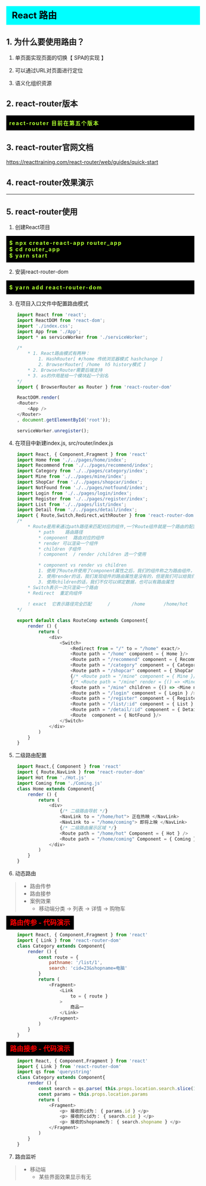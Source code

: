 <div
    style = "
        width: 100%;
        height: 50px;
        background: #00FFFF;
        color: black;
        line-height: 50px;
        padding-left: 15px;
        font-size: 24px;
        font-weight: bold;
    "
> 
    React 路由
</div>

## 1. 为什么要使用路由？

1. 单页面实现页面的切换【 SPA的实现 】

2. 可以通过URL对页面进行定位

3. 语义化组织资源

## 2. react-router版本
<div
    style = "background: black;text-align: justify;padding: 10px 8px;letter-spacing: 2px;"
>
    <font color = "greenyellow" style = "font-weight: bold;">  
        react-router 目前在第五个版本
    </font>
</div>

## 3. react-router官网文档
  https://reacttraining.com/react-router/web/guides/quick-start

## 4. react-router效果演示
<!-- <font color = "red" style = "font-size: 18px;font-weight: bold;background: black;padding: 8px 10px;">
    移动端项目案例
</font>
<br/>
<img src = "http://test.fe.ptdev.cn/elm/screenshots/confrimOrder.gif"/>

<font color = "red" style = "font-size: 18px;font-weight: bold;background: black;padding: 8px 10px;">
    pc端项目案例
</font>
<img src = "http://static.oschina.net/uploads/space/2017/1018/074540_IE6W_2720166.gif"/> -->

<hr/>

## 5. react-router使用

1. 创建React项目
<div
    style = "background: black;text-align: justify;padding: 10px 8px;letter-spacing: 2px;"
>
    <font color = "greenyellow" style = "font-weight: bold;">  
       $ npx create-react-app router_app
       <br/>
       $ cd router_app 
       <br/>
       $ yarn start
    </font>
</div>

2. 安装react-router-dom
<div
    style = "background: black;text-align: justify;padding: 10px 8px;letter-spacing: 2px;"
>
    <font color = "greenyellow" style = "font-weight: bold;">  
       $ yarn add react-router-dom
    </font>
</div>

3. 在项目入口文件中配置路由模式
```js
    import React from 'react';
    import ReactDOM from 'react-dom';
    import './index.css';
    import App from './App';
    import * as serviceWorker from './serviceWorker';

    /* 
        * 1. React路由模式有两种： 
            1. HashRouter[ #/home 传统浏览器模式 hashchange ]  
            2. BrowserRouter[ /home  h5 history模式 ]
        * 2. BrowserRouter需要后端支持
        * 3. as的作用是给一个模块起一个别名
    */
    import { BrowserRouter as Router } from 'react-router-dom'

    ReactDOM.render(
    <Router>
        <App />
    </Router>
    , document.getElementById('root'));

    serviceWorker.unregister();
```

4. 在项目中新建index.js,     src/router/index.js
```js
    import React, { Component,Fragment } from 'react'
    import Home from './../pages/home/index';
    import Recommend from './../pages/recommend/index';
    import Category from './../pages/category/index';
    import Mine from './../pages/mine/index';
    import ShopCar from './../pages/shopcar/index';
    import NotFound from './../pages/notfound/index';
    import Login from './../pages/login/index';
    import Register from './../pages/register/index';
    import List from './../pages/list/index';
    import Detail from './../pages/detail/index';
    import { Route,Switch,Redirect,withRouter } from 'react-router-dom'
    /* 
        * Route是用来通过path路径来匹配对应的组件,一个Route组件就是一个路由的配置
            * path    路由路径
            * component  路由对应的组件
            * render 可以渲染一个组件
            * children 子组件
            ! component  / render /children 选一个使用

            * component vs render vs children 
            1. 使用了Route并使用了component属性之后，我们的组件称之为路由组件，有路由属性【 history/location/match 】
            2. 使用render的话，我们发现组件的路由属性是没有的，但是我们可以给我们的组件绑定数据了
            3. 使用children的话，我们不仅可以绑定数据，也可以有路由属性 
        * Switch表示一次只渲染一个路由
        * Redirect  重定向组件
        
        ! exact  它表示路径完全匹配      /        /home       /home/hot
    */

    export default class RouteComp extends Component{
        render () {
            return (
                <div>
                    <Switch>
                        <Redirect from = "/" to = "/home" exact/>
                        <Route path = "/home" component = { Home }/>
                        <Route path = "/recommend" component = { Recommend }/>
                        <Route path = "/category" component = { Category }/>
                        <Route path = "/shopcar" component = { ShopCar }/>
                        {/* <Route path = "/mine" component = { Mine }/> */}
                        {/* <Route path = "/mine" render = {() => <Mine name = { name } />}/> */}
                        <Route path = "/mine" children = {() => <Mine name = { name } />}/>
                        <Route path = "/login" component = { Login } />
                        <Route path = "/register" component = { Register } />
                        <Route path = "/list/:id" component = { List } />
                        <Route path = "/detail/:id" component = { Detail } />
                        <Route  component = { NotFound }/> 
                    </Switch>
                </div>
            )
        }
    }
```

5. 二级路由配置
```js
    import React,{ Component } from 'react'
    import { Route,NavLink } from 'react-router-dom'
    import Hot from './Hot.js'
    import Coming from './Coming.js'
    class Home extends Component{
        render () {
            return (
                <div>
                    {/* 二级路由导航 */}
                    <NavLink to = "/home/hot"> 正在热映 </NavLink>
                    <NavLink to = "/home/coming"> 即将上映 </NavLink>
                    {/* 二级路由展示区域 */}
                    <Route path = "/home/hot" Component = { Hot } />
                    <Route path = "/home/coming" Component = { Coming } />
                </div>
            )
        }
    }
```

6. 动态路由
> - 路由传参
> - 路由接参
> - 案例效果
>   - 移动端分类 -> 列表 -> 详情 -> 购物车

<font color = "red" style = "font-size: 18px;font-weight: bold;background: black;padding: 8px 10px;">
    路由传参 - 代码演示
</font>

```js
    import React, { Component,Fragment } from 'react'
    import { Link } from 'react-router-dom'
    class Category extends Component{
        render () {
            const route = {
                pathname: '/list/1',
                search: 'cid=23&shopname=电脑'
            }
            return (
                <Fragment>
                    <Link
                        to = { route }
                    >
                        商品一
                    </Link>
                </Fragment>
            )
        }
    }

```
<font color = "red" style = "font-size: 18px;font-weight: bold;background: black;padding: 8px 10px;">
    路由接参 - 代码演示
</font>

```js
    import React, { Component,Fragment } from 'react'
    import { Link } from 'react-router-dom'
    import qs from 'querystring'
    class Category extends Component{
        render () {
            const search = qs.parse( this.props.location.search.slice(1) )
            const params = this.props.location.params
            return (
                <Fragment>
                    <p> 接收的id为： { params.id } </p>
                    <p> 接收的cid为： { search.cid } </p>
                    <p> 接收的shopname为： { search.shopname } </p>
                </Fragment>
            )
        }
    }

```

7. 路由监听
> - 移动端
>   - 某些界面效果显示有无

